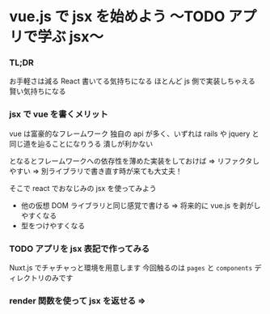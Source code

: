 # vue.js で jsx を始めよう 〜TODO アプリで学ぶ jsx〜

### TL;DR

お手軽さは減る
React 書いてる気持ちになる
ほとんど js 側で実装しちゃえる
賢い気持ちになる

### jsx で vue を書くメリット

vue は富豪的なフレームワーク
独自の api が多く、いずれは rails や jquery と同じ道を辿ることになりうる
潰しが利かない

となるとフレームワークへの依存性を薄めた実装をしておけば
=> リファクタしやすい
=> 別ライブラリで書き直す時が来ても大丈夫！

そこで react でおなじみの jsx を使ってみよう

- 他の仮想 DOM ライブラリと同じ感覚で書ける
  => 将来的に vue.js を剥がしやすくなる
- 型をつけやすくなる

### TODO アプリを jsx 表記で作ってみる

Nuxt.js でチャチャっと環境を用意します
今回触るのは `pages` と `components` ディレクトリのみです

### render 関数を使って jsx を返せる => <template>を使わず書ける

`<template>` を使わないので `.vue` でなく `.js` で書くこともできます

```js:todo.js
export default {
  render(h) {
    return <div>Todo</div>
  }
}
```

ですが、`.js` の場合 `<style>` タグでスタイルをコンポーネントに紐付けることはできません
したい場合は css module などで別途実装する必要があります　注意しましょう
※ `styled-jsx` は使えないようでした…

### ビジネスロジックと view を分離してみる

data や methods は全部 TodoContainer.js に持たせ、
残りは props を元にレンダリングするだけにしてみる

挙動に関して記述されたファイルがひとつだけになので、機能追加や変更時に 1 ファイルを参照するだけですむ
運用に優しくなる

### props を元に v-if での出し分けを jsx で実装してみる

### イベント検知して親の methods を叩いてみる
